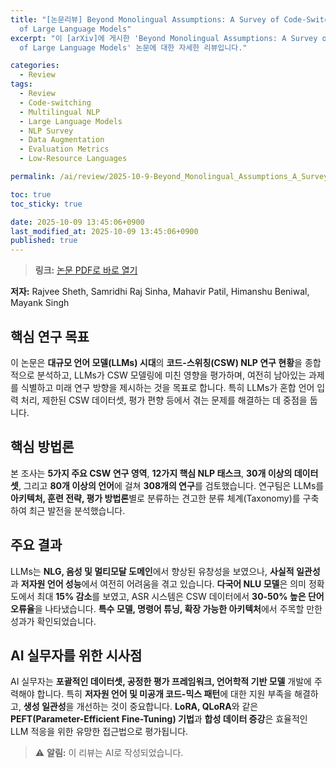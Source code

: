```yaml
---
title: "[논문리뷰] Beyond Monolingual Assumptions: A Survey of Code-Switched NLP in the Era
  of Large Language Models"
excerpt: "이 [arXiv]에 게시한 'Beyond Monolingual Assumptions: A Survey of Code-Switched NLP in the Era
  of Large Language Models' 논문에 대한 자세한 리뷰입니다."

categories:
  - Review
tags:
  - Review
  - Code-switching
  - Multilingual NLP
  - Large Language Models
  - NLP Survey
  - Data Augmentation
  - Evaluation Metrics
  - Low-Resource Languages

permalink: /ai/review/2025-10-9-Beyond_Monolingual_Assumptions_A_Survey_of_Code-Switched_NLP_in_the_Era_of_Large_Language_Models/

toc: true
toc_sticky: true

date: 2025-10-09 13:45:06+0900
last_modified_at: 2025-10-09 13:45:06+0900
published: true
---
```

> **링크:** [논문 PDF로 바로 열기](https://arxiv.org/abs/2510.07037)

**저자:** Rajvee Sheth, Samridhi Raj Sinha, Mahavir Patil, Himanshu Beniwal, Mayank Singh



## 핵심 연구 목표
이 논문은 **대규모 언어 모델(LLMs) 시대**의 **코드-스위칭(CSW) NLP 연구 현황**을 종합적으로 분석하고, LLMs가 CSW 모델링에 미친 영향을 평가하며, 여전히 남아있는 과제를 식별하고 미래 연구 방향을 제시하는 것을 목표로 합니다. 특히 LLMs가 혼합 언어 입력 처리, 제한된 CSW 데이터셋, 평가 편향 등에서 겪는 문제를 해결하는 데 중점을 둡니다.

## 핵심 방법론
본 조사는 **5가지 주요 CSW 연구 영역**, **12가지 핵심 NLP 태스크**, **30개 이상의 데이터셋**, 그리고 **80개 이상의 언어**에 걸쳐 **308개의 연구**를 검토했습니다. 연구팀은 LLMs를 **아키텍처, 훈련 전략, 평가 방법론**별로 분류하는 견고한 분류 체계(Taxonomy)를 구축하여 최근 발전을 분석했습니다.

## 주요 결과
LLMs는 **NLG, 음성 및 멀티모달 도메인**에서 향상된 유창성을 보였으나, **사실적 일관성**과 **저자원 언어 성능**에서 여전히 어려움을 겪고 있습니다. **다국어 NLU 모델**은 의미 정확도에서 최대 **15% 감소**를 보였고, ASR 시스템은 CSW 데이터에서 **30-50% 높은 단어 오류율**을 나타냈습니다. **특수 모델, 명령어 튜닝, 확장 가능한 아키텍처**에서 주목할 만한 성과가 확인되었습니다.

## AI 실무자를 위한 시사점
AI 실무자는 **포괄적인 데이터셋, 공정한 평가 프레임워크, 언어학적 기반 모델** 개발에 주력해야 합니다. 특히 **저자원 언어 및 미공개 코드-믹스 패턴**에 대한 지원 부족을 해결하고, **생성 일관성**을 개선하는 것이 중요합니다. **LoRA, QLoRA**와 같은 **PEFT(Parameter-Efficient Fine-Tuning) 기법**과 **합성 데이터 증강**은 효율적인 LLM 적응을 위한 유망한 접근법으로 평가됩니다.

> ⚠️ **알림:** 이 리뷰는 AI로 작성되었습니다.